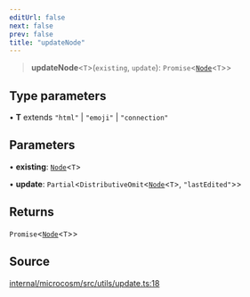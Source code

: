```yaml
---
editUrl: false
next: false
prev: false
title: "updateNode"
---
```


> **updateNode**\<`T`\>(`existing`, `update`): `Promise`\<[`Node`](../type-aliases/Node.md)\<`T`\>\>

## Type parameters

• **T** extends `"html"` \| `"emoji"` \| `"connection"`

## Parameters

• **existing**: [`Node`](../type-aliases/Node.md)\<`T`\>

• **update**: `Partial`\<`DistributiveOmit`\<[`Node`](../type-aliases/Node.md)\<`T`\>, `"lastEdited"`\>\>

## Returns

`Promise`\<[`Node`](../type-aliases/Node.md)\<`T`\>\>

## Source

[internal/microcosm/src/utils/update.ts:18](https://github.com/nodenogg-in/alpha-p2p/blob/8383a4b/internal/microcosm/src/utils/update.ts#L18)
